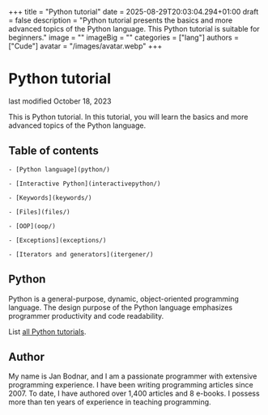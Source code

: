 +++
title = "Python tutorial"
date = 2025-08-29T20:03:04.294+01:00
draft = false
description = "Python tutorial presents the basics and more advanced topics of the Python language. This Python tutorial is suitable for beginners."
image = ""
imageBig = ""
categories = ["lang"]
authors = ["Cude"]
avatar = "/images/avatar.webp"
+++

# Python tutorial

last modified October 18, 2023

This is Python tutorial. In this tutorial, you will learn the basics and more
advanced topics of the Python language.

## Table of contents

  
    - [Python language](python/)

    - [Interactive Python](interactivepython/)

    - [Keywords](keywords/)

    - [Files](files/)

    - [OOP](oop/)

    - [Exceptions](exceptions/)

    - [Iterators and generators](itergener/)

  

## Python

Python is a general-purpose, dynamic, object-oriented programming language. 
The design purpose of the Python language emphasizes programmer productivity and 
code readability.

List [all Python tutorials](/all#python).

## Author

My name is Jan Bodnar, and I am a passionate programmer with extensive
programming experience. I have been writing programming articles since 2007.
To date, I have authored over 1,400 articles and 8 e-books. I possess more
than ten years of experience in teaching programming.